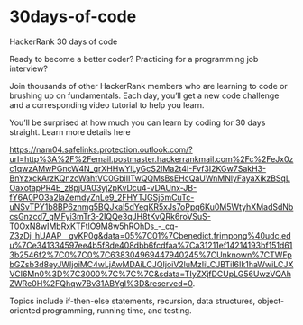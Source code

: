 # 30days-of-code




HackerRank 30 days of code

Ready to become a better coder? Practicing for a programming job interview?

Join thousands of other HackerRank members who are learning to code or brushing up on fundamentals. Each day, you’ll get a new code challenge and a corresponding video tutorial to help you learn.

You’ll be surprised at how much you can learn by coding for 30 days straight. Learn more details here 

https://nam04.safelinks.protection.outlook.com/?url=http%3A%2F%2Femail.postmaster.hackerrankmail.com%2Fc%2FeJx0zc1qwzAMwPGncW4N_qrXHHwYlLyGcS2lMa2t4I-Fvf3I2KGw7SakH3-BnYzxckArzKQnzoWahtVC0GbiIITwQQMsBsEHcQaUWnMNlyFayaXikzBSqLOaxotapPR4E_z8pjUA03yj2pKvDcu4-vDAUnx-JB-fY6A0PO3a2laZemdyZnLe9_2FHYTJGSj5mCuTc-uNSvTPY1b8BP6znmg5BQJkal5dYeqKR5xJs7oPpq6Ku0M5WtyhXMadSdNbcsGnzcd7_gMFyi3mTr3-2IQQe3qJH8tKvQRk6roVSuS-T0OxN8wIMbRxKTFtlO9M8w5hROhDs_-_cq-Z3zDj_hUAAP__gvKP0g&data=05%7C01%7Cbenedict.frimpong%40udc.edu%7Ce341334597ee4b5f8de408dbb6fcdfaa%7Ca31211ef14214193bf151d613b2546f2%7C0%7C0%7C638304969447940245%7CUnknown%7CTWFpbGZsb3d8eyJWIjoiMC4wLjAwMDAiLCJQIjoiV2luMzIiLCJBTiI6Ik1haWwiLCJXVCI6Mn0%3D%7C3000%7C%7C%7C&sdata=TIyZXjfDCUpLG56UwzVQAhZWRe0H%2FQhqw7Bv31ABYgI%3D&reserved=0.

Topics include 
if-then-else statements, 
recursion, 
data structures, 
object-oriented programming, 
running time, and testing.
